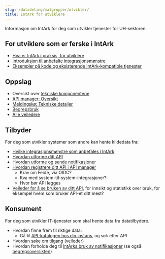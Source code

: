 ```yaml
---
slug: /datadeling/malgrupper/utvikler/
title: IntArk for utviklere
---
```


Informasjon om IntArk for deg som utvikler tjenester for UH-sektoren.

## For utviklere som er ferske i IntArk

- [Hva er IntArk i praksis, for utviklere](/docs/datadeling/malgrupper/utvikler/intro)
- [Introduksjon til anbefalte integrasjonsmønstre](/docs/datadeling/god-praksis/integrasjonsmonster)
- [Eksempler på kode og eksisterende IntArk-kompatible tjenester](/docs/datadeling/kode)

## Oppslag

- Oversikt over [tekniske komponentene](/docs/datadeling/teknisk-plattform/)
- [API manager: Oversikt](/docs/datadeling/teknisk-plattform/gravitee)
- [Meldingskø: Tekniske detaljer](/docs/datadeling/teknisk-plattform/rabbitmq)
- [Begrepsbruk](/docs/datadeling/begreper/)
- [Alle veiledere](/docs/datadeling/veiledere)

## Tilbyder

For deg som utvikler systemer som andre kan hente kildedata fra:

<!-- - TODO: Prinsipper å følge - eiga side, med "konsekvenser", samt "roller og ansvar", og lover og reglar. (databehandleravtale etc) -->
<!-- - TODO: lover og reglar ved deling av data utenfor egen organisasjon -->

- [Hvilke integrasjonsmønstre som anbefales i IntArk](/docs/datadeling/god-praksis/integrasjonsmonster)
- [Hvordan utforme ditt API](/docs/datadeling/god-praksis/api-design)
- [Hvordan utforme og sende notifikasjoner](/docs/datadeling/god-praksis/notifikasjonsdesign)
- [Hvordan registrere ditt API i API manager](/docs/datadeling/veiledere/api-manager/api-manager-registrere-enkelt-api)
  <!-- - Autentisering og tilgangskontroll \[TODO lag kort side som beskriver kva api/system må gjere og kva API manager hjelper med, og kva er god praksis (kva bør vere opent og kva bør vere sperra)\] -->
  - Krav om Feide, via OIDC?
  - Kva med system-til-system-integrasjoner?
  - Hvor bør API legges
- [Veileder for å se bruken av ditt API](/docs/datadeling/veiledere/api-manager/se-bruk-av-api), for innsikt og statistikk over bruk, for eksempel hvem som bruker API-et ditt mest?

## Konsument

For deg som utvikler IT-tjenester som skal hente data fra datatilbydere.

<!-- - TODO: Prinsipper å følge - eiga side, samt "roller, ansvar og plikter", og muligens lover og regler. Til dømes databehandleravtaler, tjenesteavtale, ROS-vurderingar. Kan med fordel slåast saman, om mulig - altså intark sine roller og formalia rundt integrasjonar. -->

- Hvordan finne frem til riktige data:
  - Gå til [API-katalogen hos din instans](/docs/datadeling/teknisk-plattform/oversikt), og søk etter API
- [Hvordan søke om tilgang (veileder)](/docs/datadeling/veiledere/api-manager/api-manager-be-om-tilgang)
- Hvordan forholde deg til [IntArks bruk av notifikasjoner](/docs/datadeling/god-praksis/notifikasjonsdesign) (se også [begrepsoversikten](/docs/datadeling/begreper))
<!-- - TODO: Sjekkliste for om min tjeneste er IntArk-kompatibel -->

<!-- TODO: Side med fordeler med å gjere ei teneste IntArk-kompatibel (3-5 punkt held). -->
